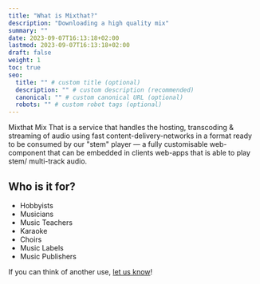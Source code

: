 ```yaml
---
title: "What is Mixthat?"
description: "Downloading a high quality mix"
summary: ""
date: 2023-09-07T16:13:18+02:00
lastmod: 2023-09-07T16:13:18+02:00
draft: false
weight: 1
toc: true
seo:
  title: "" # custom title (optional)
  description: "" # custom description (recommended)
  canonical: "" # custom canonical URL (optional)
  robots: "" # custom robot tags (optional)
---
```


Mixthat Mix That is a service that handles the hosting, transcoding & streaming of audio using fast content-delivery-networks in a format ready to be consumed by our "stem" player — a fully customisable web-component that can be embedded in clients web-apps that is able to play stem/ multi-track audio.

## Who is it for?

- Hobbyists
- Musicians
- Music Teachers
- Karaoke
- Choirs
- Music Labels
- Music Publishers

If you can think of another use, [let us know](/contact)!
